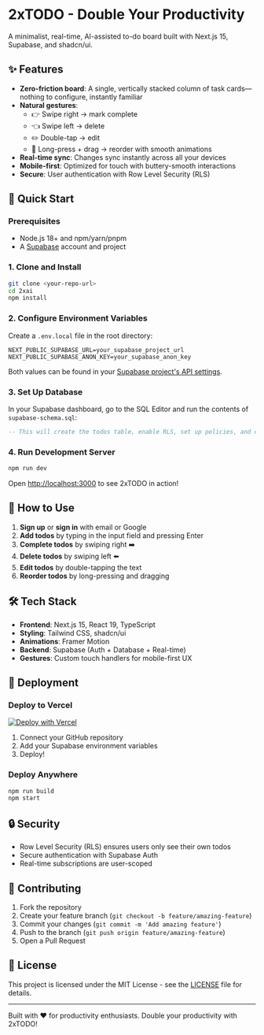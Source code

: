# 2xTODO - Double Your Productivity

A minimalist, real-time, AI-assisted to-do board built with Next.js 15, Supabase, and shadcn/ui.

## ✨ Features

- **Zero-friction board**: A single, vertically stacked column of task cards—nothing to configure, instantly familiar
- **Natural gestures**:
  - 👉 Swipe right → mark complete
  - 👈 Swipe left → delete
  - ✏️ Double-tap → edit
  - 🔄 Long-press + drag → reorder with smooth animations
- **Real-time sync**: Changes sync instantly across all your devices
- **Mobile-first**: Optimized for touch with buttery-smooth interactions
- **Secure**: User authentication with Row Level Security (RLS)

## 🚀 Quick Start

### Prerequisites

- Node.js 18+ and npm/yarn/pnpm
- A [Supabase](https://supabase.com) account and project

### 1. Clone and Install

```bash
git clone <your-repo-url>
cd 2xai
npm install
```

### 2. Configure Environment Variables

Create a `.env.local` file in the root directory:

```env
NEXT_PUBLIC_SUPABASE_URL=your_supabase_project_url
NEXT_PUBLIC_SUPABASE_ANON_KEY=your_supabase_anon_key
```

Both values can be found in your [Supabase project's API settings](https://supabase.com/dashboard/project/_/settings/api).

### 3. Set Up Database

In your Supabase dashboard, go to the SQL Editor and run the contents of `supabase-schema.sql`:

```sql
-- This will create the todos table, enable RLS, set up policies, and configure real-time subscriptions
```

### 4. Run Development Server

```bash
npm run dev
```

Open [http://localhost:3000](http://localhost:3000) to see 2xTODO in action!

## 📱 How to Use

1. **Sign up** or **sign in** with email or Google
2. **Add todos** by typing in the input field and pressing Enter
3. **Complete todos** by swiping right ➡️
4. **Delete todos** by swiping left ⬅️
5. **Edit todos** by double-tapping the text
6. **Reorder todos** by long-pressing and dragging

## 🛠 Tech Stack

- **Frontend**: Next.js 15, React 19, TypeScript
- **Styling**: Tailwind CSS, shadcn/ui
- **Animations**: Framer Motion
- **Backend**: Supabase (Auth + Database + Real-time)
- **Gestures**: Custom touch handlers for mobile-first UX

## 🚀 Deployment

### Deploy to Vercel

[![Deploy with Vercel](https://vercel.com/button)](https://vercel.com/new/clone?repository-url=https://github.com/your-username/2xai)

1. Connect your GitHub repository
2. Add your Supabase environment variables
3. Deploy!

### Deploy Anywhere

```bash
npm run build
npm start
```

## 🔒 Security

- Row Level Security (RLS) ensures users only see their own todos
- Secure authentication with Supabase Auth
- Real-time subscriptions are user-scoped

## 🤝 Contributing

1. Fork the repository
2. Create your feature branch (`git checkout -b feature/amazing-feature`)
3. Commit your changes (`git commit -m 'Add amazing feature'`)
4. Push to the branch (`git push origin feature/amazing-feature`)
5. Open a Pull Request

## 📄 License

This project is licensed under the MIT License - see the [LICENSE](LICENSE) file for details.

---

Built with ❤️ for productivity enthusiasts. Double your productivity with 2xTODO!

